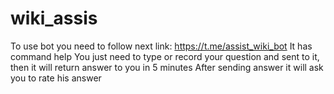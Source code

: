# wiki_assis
To use bot you need to follow next link: https://t.me/assist_wiki_bot
It has command help
You just need to type or record your question and sent to it, then it will return answer to you in 5 minutes
After sending answer it will ask you to rate his answer